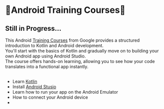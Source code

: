 # 👾Android Training Courses👾

## Still in Progress...

This Android [Training Courses](https://developer.android.com/courses?_gl=1*1epzia8*_up*MQ..&gclid=CjwKCAiA9dGqBhAqEiwAmRpTC5G0Cc8_Rw7bnYoPyrvib74hbfKu0RbCv7P2HpW5o_5P9zZ5j6RNERoC0H0QAvD_BwE&gclsrc=aw.ds) from Google provides a structured introduction to Kotlin and Android development. <br>
You'll start with the basics of Kotlin and gradually move on to building your own Android app using Android Studio. <br>
The course offers hands-on learning, allowing you to see how your code translates into a functional app instantly. <br><br>

- Learn [Kotlin](https://kotlinlang.org/)
- Install [Android Stusio](https://developer.android.com/studio)
- Learn how to run your app on the Android Emulator
- How to connect your Android device
- 

<!--
### What You'll Learn:
Setting up Android Studio and your development environment
Testing your app on a real Android device
Understanding the Android framework and how to structure your code
Real-time visualization of your app on different Android devices
-->




